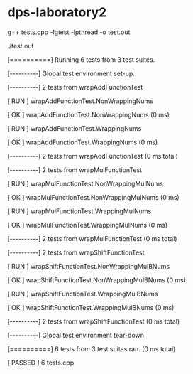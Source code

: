 # dps-laboratory2

g++ tests.cpp -lgtest -lpthread -o test.out

./test.out

[==========] Running 6 tests from 3 test suites.

[----------] Global test environment set-up.

[----------] 2 tests from wrapAddFunctionTest

[ RUN      ] wrapAddFunctionTest.NonWrappingNums

[       OK ] wrapAddFunctionTest.NonWrappingNums (0 ms)

[ RUN      ] wrapAddFunctionTest.WrappingNums

[       OK ] wrapAddFunctionTest.WrappingNums (0 ms)

[----------] 2 tests from wrapAddFunctionTest (0 ms total)


[----------] 2 tests from wrapMulFunctionTest

[ RUN      ] wrapMulFunctionTest.NonWrappingMulNums

[       OK ] wrapMulFunctionTest.NonWrappingMulNums (0 ms)

[ RUN      ] wrapMulFunctionTest.WrappingMulNums

[       OK ] wrapMulFunctionTest.WrappingMulNums (0 ms)

[----------] 2 tests from wrapMulFunctionTest (0 ms total)


[----------] 2 tests from wrapShiftFunctionTest

[ RUN      ] wrapShiftFunctionTest.NonWrappingMulBNums

[       OK ] wrapShiftFunctionTest.NonWrappingMulBNums (0 ms)

[ RUN      ] wrapShiftFunctionTest.WrappingMulBNums

[       OK ] wrapShiftFunctionTest.WrappingMulBNums (0 ms)

[----------] 2 tests from wrapShiftFunctionTest (0 ms total)


[----------] Global test environment tear-down

[==========] 6 tests from 3 test suites ran. (0 ms total)

[  PASSED  ] 6 tests.cpp


